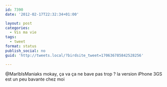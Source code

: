 ```yaml
---
id: 7390
date: '2012-02-17T22:32:34+01:00'

layout: post
categories:
  - Vis ma vie
tags:
  - tweet
format: status
publish_social: no
guid: 'http://tweets.local/?birdsite_tweet=170636785842528256'

---
```


@MarlbIsManiaks mokay, ça va ça ne bave pas trop ? la version iPhone 3GS est un peu bavante chez moi
